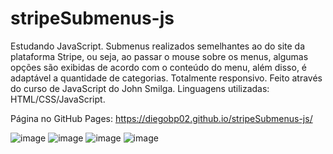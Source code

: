# stripeSubmenus-js
Estudando JavaScript. Submenus realizados semelhantes ao do site da plataforma Stripe, ou seja, ao passar o mouse sobre os menus, algumas opções são exibidas de acordo com o conteúdo do menu, além disso, é adaptável a quantidade de categorias. Totalmente responsivo. Feito através do curso de JavaScript do John Smilga. Linguagens utilizadas: HTML/CSS/JavaScript.

Página no GitHub Pages: https://diegobp02.github.io/stripeSubmenus-js/

![image](https://user-images.githubusercontent.com/103163622/185266049-72fa9cc0-1f44-4716-ac36-a6308699b3fc.png)
![image](https://user-images.githubusercontent.com/103163622/185266079-3bf50ec1-5a91-47bc-a5b5-3ed4bb803817.png)
![image](https://user-images.githubusercontent.com/103163622/185266128-3d4aafa0-169e-4c42-bc06-d04e7b516889.png)
![image](https://user-images.githubusercontent.com/103163622/185266142-88447f14-b47c-40d5-88bb-311259937cc7.png)
